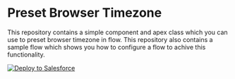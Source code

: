 <h1>Preset Browser Timezone</h1>

This repository contains a simple component and apex class which you can use to preset browser timezone in flow. 
This repository also contains a sample flow which shows you how to configure a flow to achive this functionality.

<a href="https://githubsfdeploy.herokuapp.com?owner=ruchi2994&repo=browserTimeZone">
  <img alt="Deploy to Salesforce"
       src="https://raw.githubusercontent.com/afawcett/githubsfdeploy/master/deploy.png">
</a>
